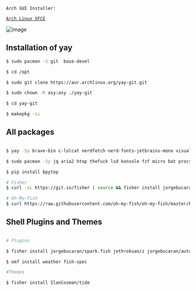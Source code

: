 `Arch GUI Installer:`

[`Arch Linux XFCE`](https://archlinuxgui.in/download.html#xfce)

![image](https://user-images.githubusercontent.com/94440862/143620870-7cd9c237-a495-44fd-8c1b-571ba0fa8511.png)


## Installation of yay
```bash
$ sudo pacman -S git  base-devel

$ cd /opt

$ sudo git clone https://aur.archlinux.org/yay-git.git

$ sudo chown -R asy:asy ./yay-git

$ cd yay-git

$ makepkg -si
```

## All packages 

```bash

$ yay -Sy brave-bin c-lolcat nerdfetch nerd-fonts-jetbrains-mono visual-studio-code-bin 

$ sudo pacman -Sy jq aria2 htop thefuck lsd konsole fzf micro bat procs bottom fish

$ pip install bpytop 

# Fisher
$ curl -sL https://git.io/fisher | source && fisher install jorgebucaran/fisher

# Oh-My-fish
$ curl https://raw.githubusercontent.com/oh-my-fish/oh-my-fish/master/bin/install | fish
```

## Shell Plugins and Themes

```bash

# Plugins

$ fisher install jorgebucaran/spark.fish jethrokuan/z jorgebucaran/autopair.fish 

$ omf install weather fish-spec

#Themes

$ fisher install IlanCosman/tide
```

